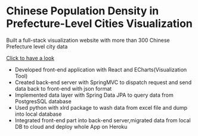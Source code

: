 # Chinese Population Density in Prefecture-Level Cities Visualization
Built a full-stack visualization website with more than 300 Chinese Prefecture level city data

[Click to have a look](https://population-xiaoxu.herokuapp.com/static/index.html)

* Developed front-end application with React and ECharts(Visualization Tool)
* Created back-end server with SpringMVC to dispatch request and send data back to front-end with json format
* Implemented data layer with Spring Data JPA to query data from PostgresSQL database
* Used python with xlrd package to wash data from excel file and dump into local database  
* Integrated front-end part into back-end server,migrated data from local DB to cloud and deploy whole App on Heroku